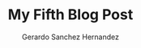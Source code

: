 ---
title: 'My Fifth Blog Post'
pubDate: 2025-04-01
description: 'This is the first post of my new Astro blog.'
author: 'Gerardo Sanchez Hernandez'
image:
    url: 'https://docs.astro.build/assets/rose.webp'
    alt: 'The Astro logo on a dark background with a pink glow.'
tags: ["astro", "blogging", "learning in public"]
---